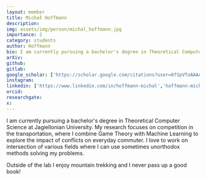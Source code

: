 ```yaml
---
layout: member
title: Michał Hoffmann
description:
img: assets/img/person/michal_hoffmann.jpg
importance: 2
category: students
author: Hoffmann
bio: I am currently pursuing a bachelor's degree in Theoretical Computer Science at Jagiellonian University. My research focuses on competition in the transportation, where I combine Game Theory with Machine Learning to explore the impact of conflicts on everyday commuter.
arXiv:
github: 
gitlab:
google_scholar: ['https://scholar.google.com/citations?user=0fSpVToAAAAJ','Google Scholar']
instagram:
linkedin: ['https://www.linkedin.com/in/hoffmann-michal','hoffmann-michal']
orcid:
researchgate:
x: 
---
```


I am currently pursuing a bachelor's degree in Theoretical Computer Science at Jagiellonian University. My research focuses on competition in the transportation, where I combine Game Theory with Machine Learning to explore the impact of conflicts on everyday commuter. I love to work on intersection of various fields where I can use sometimes unorthodox methods solving my problems.

Outside of the lab I enjoy mountain trekking and I never pass up a good book!

